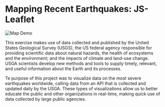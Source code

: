 # Mapping Recent Earthquakes: JS-Leaflet

![Map Demo](map_demo.gif)

This exercise makes use of data collected and published by the United States Geological Survey (USGS), the US federal agency responsible for providing scientific data about natural hazards, the health of ecosystems and the environment; and the impacts of climate and land-use change. USGA scientists develop new methods and tools to supply timely, relevant, and useful information about the Earth and its processes.

Te purpose of this project was to visualize data on the most severe earthquakes worldwide, calling data from an API that is collected and updated daily by the USGA. These types of visualizations allow us to better educate the public and other organizations in real-time, making quick use of data collected by large public agencies.

